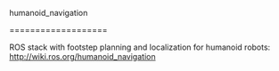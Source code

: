 humanoid_navigation


===================



ROS stack with footstep planning and localization for humanoid robots: http://wiki.ros.org/humanoid_navigation



